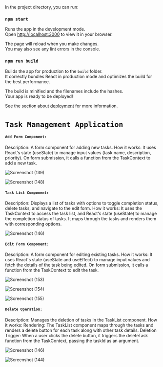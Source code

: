 In the project directory, you can run:

### `npm start`

Runs the app in the development mode.\
Open [http://localhost:3000](http://localhost:3000) to view it in your browser.

The page will reload when you make changes.\
You may also see any lint errors in the console.

### `npm run build`

Builds the app for production to the `build` folder.\
It correctly bundles React in production mode and optimizes the build for the best performance.

The build is minified and the filenames include the hashes.\
Your app is ready to be deployed!

See the section about [deployment](https://facebook.github.io/create-react-app/docs/deployment) for more information.

# `Task Management Application`

#### `Add Form Component:`
Description: A form component for adding new tasks.
How it works: It uses React's state (useState) to manage input values (task name, description, priority). On form submission, it calls a function from the TaskContext to add a new task.

![Screenshot (139)](https://github.com/arpitasawant/Task-Management-Application/assets/97539573/842b5252-ce56-4b91-bc5f-6b1fe249ced7)



![Screenshot (148)](https://github.com/arpitasawant/Task-Management-Application/assets/97539573/3bfd2daa-60f7-4706-a252-15857878ab45)

#### `Task List Component:`

Description: Displays a list of tasks with options to toggle completion status, delete tasks, and navigate to the edit form.
How it works: It uses the TaskContext to access the task list, and React's state (useState) to manage the completion status of tasks. It maps through the tasks and renders them with corresponding options.

![Screenshot (146)](https://github.com/arpitasawant/Task-Management-Application/assets/97539573/c5ee8cdb-c063-4ec0-8f34-61fac2c0ca06)

#### `Edit Form Component:`

Description: A form component for editing existing tasks.
How it works: It uses React's state (useState and useEffect) to manage input values and fetch the details of the task being edited. On form submission, it calls a function from the TaskContext to edit the task.


![Screenshot (153)](https://github.com/arpitasawant/Task-Management-Application/assets/97539573/55ee38a2-fb44-40a9-b5c0-0e97f22e0074)

![Screenshot (154)](https://github.com/arpitasawant/Task-Management-Application/assets/97539573/2a38152c-7d84-42ed-a903-266534a9b8bb)

![Screenshot (155)](https://github.com/arpitasawant/Task-Management-Application/assets/97539573/32ad6c19-b9fa-4f96-810a-63dc59bd8fc1)



#### `Delete Operation:`


Description: Manages the deletion of tasks in the TaskList component.
How it works:
Rendering: The TaskList component maps through the tasks and renders a delete button for each task along with other task details.
Deletion Trigger: When a user clicks the delete button, it triggers the deleteTask function from the TaskContext, passing the taskId as an argument.

![Screenshot (146)](https://github.com/arpitasawant/Task-Management-Application/assets/97539573/23b33e1c-cc22-4d37-9f1c-e9712f0c08fe)

![Screenshot (144)](https://github.com/arpitasawant/Task-Management-Application/assets/97539573/cfb9f301-0081-4202-b3dc-6c34fcbd9778)
